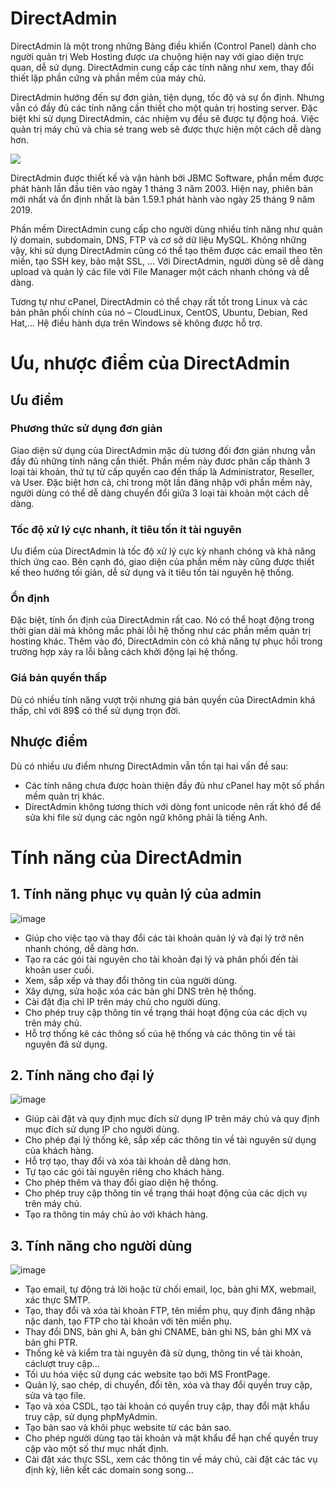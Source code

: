 # DirectAdmin

DirectAdmin là một trong những Bảng điều khiển (Control Panel) dành cho người quản trị Web Hosting được ưa chuộng hiện nay với giao diện trực quan, dễ sử dụng. DirectAdmin cung cấp các tính năng như xem, thay đổi thiết lập phần cứng và phần mềm của máy chủ.

DirectAdmin hướng đến sự đơn giản, tiện dụng, tốc độ và sự ổn định. Nhưng vẫn có đầy đủ các tính năng cần thiết cho một quản trị hosting server. Đặc biệt khi sử dụng DirectAdmin, các nhiệm vụ đều sẽ được tự động hoá. Việc quản trị máy chủ và chia sẻ trang web sẽ được thực hiện một cách dễ dàng hơn.

<img src="https://user-images.githubusercontent.com/111716161/193791956-5d04e6aa-151f-44bd-8306-695c6ecfb5d9.png) width=500"/>

DirectAdmin được thiết kế và vận hành bởi JBMC Software, phần mềm được phát hành lần đầu tiên vào ngày 1 tháng 3 năm 2003. Hiện nay, phiên bản mới nhất và ổn định nhất là bản 1.59.1 phát hành vào ngày 25 tháng 9 năm 2019.

Phần mềm DirectAdmin cung cấp cho người dùng nhiều tính năng như quản lý domain, subdomain, DNS, FTP và cơ sở dữ liệu MySQL. Không những vậy, khi sử dụng DirectAdmin cũng có thể tạo thêm được các email theo tên miền, tạo SSH key, bảo mật SSL, … Với DirectAdmin, người dùng sẽ dễ dàng upload và quản lý các file với File Manager một cách nhanh chóng và dễ dàng.

Tương tự như cPanel, DirectAdmin có thể chạy rất tốt trong Linux và các bản phân phối chính của nó – CloudLinux, CentOS, Ubuntu, Debian, Red Hat,… Hệ điều hành dựa trên Windows sẽ không được hỗ trợ.

# Ưu, nhược điểm của DirectAdmin

## Ưu điểm

### Phương thức sử dụng đơn giản
Giao diện sử dụng của DirectAdmin mặc dù tương đối đơn giản nhưng vẫn đầy đủ những tính năng cần thiết. Phần mềm này đươc phân cấp thành 3 loại tài khoản, thứ tự từ cấp quyền cao đến thấp là Administrator, Reseller, và User. Đặc biệt hơn cả, chỉ trong một lần đăng nhập với phần mềm này, người dùng có thể dễ dàng chuyển đổi giữa 3 loại tài khoản một cách dễ dàng.

### Tốc độ xử lý cực nhanh, ít tiêu tốn ít tài nguyên
Ưu điểm của DirectAdmin là tốc độ xử lý cực kỳ nhanh chóng và khả năng thích ứng cao. Bên cạnh đó, giao diện của phần mềm này cũng được thiết kế theo hướng tối giản, dễ sử dụng và ít tiêu tốn tài nguyên hệ thống.

### Ổn định
Đặc biệt, tính ổn định của DirectAdmin rất cao. Nó có thể hoạt động trong thời gian dài mà không mắc phải lỗi hệ thống như các phần mềm quản trị hosting khác. Thêm vào đó, DirectAdmin còn có khả năng tự phục hồi trong trường hợp xảy ra lỗi bằng cách khởi động lại hệ thống.

### Giá bản quyền thấp
Dù có nhiều tính năng vượt trội nhưng giá bản quyền của DirectAdmin khá thấp, chỉ với 89$ có thể sử dụng trọn đời.

## Nhược điểm

Dù có nhiều ưu điểm nhưng DirectAdmin vẫn tồn tại hai vấn đề sau:

- Các tính năng chưa được hoàn thiện đầy đủ như cPanel hay một số phần mềm quản trị khác.
- DirectAdmin không tương thích với dòng font unicode nên rất khó để để sửa khi file sử dụng các ngôn ngữ không phải là tiếng Anh.

# Tính năng của DirectAdmin

## 1. Tính năng phục vụ quản lý của admin

![image](https://user-images.githubusercontent.com/111716161/193792735-e88e9599-1ce0-4932-af8e-1462f4a7d997.png)

- Giúp cho việc tạo và thay đổi các tài khoản quản lý và đại lý trở nên nhanh chóng, dễ dàng hơn.
- Tạo ra các gói tài nguyên cho tài khoản đại lý và phân phối đến tài khoản user cuối.
- Xem, sắp xếp và thay đổi thông tin của người dùng.
- Xây dựng, sửa hoặc xóa các bản ghi DNS trên hệ thống.
- Cài đặt địa chỉ IP trên máy chủ cho người dùng.
- Cho phép truy cập thông tin về trạng thái hoạt động của các dịch vụ trên máy chủ.
- Hỗ trợ thống kê các thông số của hệ thống và các thông tin về tài nguyên đã sử dụng.

## 2. Tính năng cho đại lý

![image](https://user-images.githubusercontent.com/111716161/193792905-2a4d6e83-e4ca-4cf4-b261-9a32f89a4144.png)

- Giúp cài đặt và quy định mục đích sử dụng IP trên máy chủ và quy định mục đích sử dụng IP cho người dùng.
- Cho phép đại lý thống kê, sắp xếp các thông tin về tài nguyên sử dụng của khách hàng.
- Hỗ trợ tạo, thay đổi và xóa tài khoản dễ dàng hơn.
- Tự tạo các gói tài nguyên riêng cho khách hàng.
- Cho phép thêm và thay đổi giao diện hệ thống.
- Cho phép truy cập thông tin về trạng thái hoạt động của các dịch vụ trên máy chủ.
- Tạo ra thông tin máy chủ ảo với khách hàng.

## 3. Tính năng cho người dùng

![image](https://user-images.githubusercontent.com/111716161/193793041-c2095e7a-cff0-49cc-94a9-a6d4d3923662.png)

- Tạo email, tự động trả lời hoặc từ chối email, lọc, bản ghi MX, webmail, xác thực SMTP.
- Tạo, thay đổi và xóa tài khoản FTP, tên miềm phụ, quy định đăng nhập nặc danh, tạo FTP cho tài khoản với tên miền phụ.
- Thay đổi DNS, bản ghi A, bản ghi CNAME, bản ghi NS, bản ghi MX và bản ghi PTR.
- Thống kê và kiểm tra tài nguyên đã sử dụng, thông tin về tài khoản, cáclượt truy cập…
- Tối ưu hóa việc sử dụng các website tạo bởi MS FrontPage.
- Quản lý, sao chép, di chuyển, đổi tên, xóa và thay đổi quyền truy cập, sửa và tạo file.
- Tạo và xóa CSDL, tạo tài khoản có quyền truy cập, thay đổi mật khẩu truy cập, sử dụng phpMyAdmin.
- Tạo bản sao và khôi phục website từ các bản sao.
- Cho phép người dùng tạo tài khoản và mật khẩu để hạn chế quyền truy cập vào một số thư mục nhất định.
- Cài đặt xác thực SSL, xem các thông tin về máy chủ, cài đặt các tác vụ định kỳ, liên kết các domain song song…
